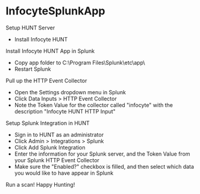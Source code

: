 # InfocyteSplunkApp
Setup HUNT Server
 - Install Infocyte HUNT
 
Install Infocyte HUNT App in Splunk 
 - Copy app folder to C:\Program Files\Splunk\etc\app\
 - Restart Splunk
 
Pull up the HTTP Event Collector 
 - Open the Settings dropdown menu in Splunk
 - Click Data Inputs > HTTP Event Collector
 - Note the Token Value for the collector called "infocyte" with the description "Infocyte HUNT HTTP Input"
 
Setup Splunk Integration in HUNT
 - Sign in to HUNT as an administrator
 - Click Admin > Integrations > Splunk
 - Click Add Splunk Integration
 - Enter the information for your Splunk server, and the Token Value from your Splunk HTTP Event Collector
 - Make sure the "Enabled?" checkbox is filled, and then select which data you would like to have appear in Splunk

Run a scan! Happy Hunting!

